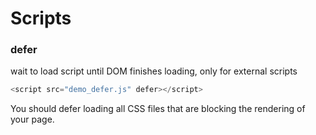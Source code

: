 # Scripts

### defer

wait to load script until DOM finishes loading, only for external scripts

```js
<script src="demo_defer.js" defer></script>
```

You should defer loading all CSS files that are blocking the rendering of your page.